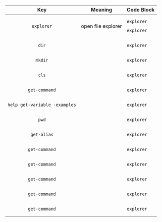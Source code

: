 


| Key | Meaning | Code Block  |
:----------------:|:-------------:|:-------------
| `explorer`   | open file explorer  | <pre><code>explorer</code></pre><pre><code>explorer</code></pre> |
| `dir`   |  | <pre><code>explorer</code></pre> |
| `mkdir`   |  | <pre><code>explorer</code></pre> |
| `cls`   |  | <pre><code>explorer</code></pre> |
| `get-command`   |  | <pre><code>explorer</code></pre> |
| `help get-variable -examples`   |  | <pre><code>explorer</code></pre> |
| `pwd`   |  | <pre><code>explorer</code></pre> |
| `get-alias`   |  | <pre><code>explorer</code></pre> |
| `get-command`   |  | <pre><code>explorer</code></pre> |
| `get-command`   |  | <pre><code>explorer</code></pre> |
| `get-command`   |  | <pre><code>explorer</code></pre> |
| `get-command`   |  | <pre><code>explorer</code></pre> |
| `get-command`   |  | <pre><code>explorer</code></pre> |




